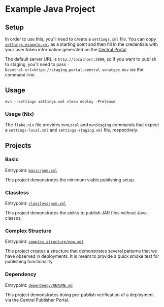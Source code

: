 # Example Java Project

## Setup

In order to use this, you'll need to create a `settings.xml` file. You can copy
[`settings-example.xml`][settings] as a starting point and then fill in the
credentials with your user token information generated on the [Central
Portal][csc].

The default server URL is `http://localhost:3000`, so if you want to publish to
staging, you'll need to pass
`-Dcentral.url=https://staging.portal.central.sonatype.dev` via the command-line.

## Usage

```shell
mvn --settings settings.xml clean deploy -Prelease
```

### Usage (Nix)

The `flake.nix` file provides `mvnLocal` and `mvnStaging` commands that expect a
`settings-local.xml` and `settings-staging.xml` file, respectively.

## Projects

### Basic

Entrypoint: [`basic/pom.xml`](basic/pom.xml)

This project demonstrates the minimum viable publishing setup.

### Classless

Entrypoint: [`classless/pom.xml`](classless/pom.xml)

This project demonstrates the ability to publish JAR files without Java classes.

### Complex Structure

Entrypoint: [`complex_structure/pom.xml`](complex_structure/pom.xml)

This project creates a structure that demonstrates several patterns that we have
observed in deployments. It is meant to provide a quick smoke test for
publishing functionality.

### Dependency

Entrypoint: [`dependency/README.md`](dependency/README.md)

This project demonstrates doing pre-publish verification of a deployment via the
Central Publisher Portal.

<!-- References -->

[settings]: ./settings-example.xml
[csc]: https://central.sonatype.com
